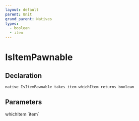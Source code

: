 ```yaml
---
layout: default
parent: Unit
grand_parent: Natives
types:
  - boolean
  - item
---
```


# IsItemPawnable

## Declaration

```
native IsItemPawnable takes item whichItem returns boolean
```

## Parameters
<dl>
  <dt>whichItem `item`</dt>
  <dd></dd>
</dl>
